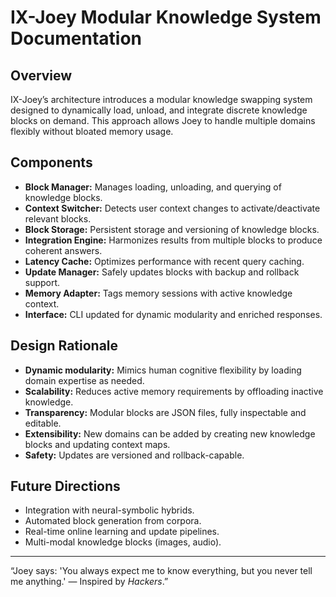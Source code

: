 # IX-Joey Modular Knowledge System Documentation

## Overview

IX-Joey’s architecture introduces a modular knowledge swapping system designed to dynamically load, unload, and integrate discrete knowledge blocks on demand. This approach allows Joey to handle multiple domains flexibly without bloated memory usage.

## Components

- **Block Manager:** Manages loading, unloading, and querying of knowledge blocks.
- **Context Switcher:** Detects user context changes to activate/deactivate relevant blocks.
- **Block Storage:** Persistent storage and versioning of knowledge blocks.
- **Integration Engine:** Harmonizes results from multiple blocks to produce coherent answers.
- **Latency Cache:** Optimizes performance with recent query caching.
- **Update Manager:** Safely updates blocks with backup and rollback support.
- **Memory Adapter:** Tags memory sessions with active knowledge context.
- **Interface:** CLI updated for dynamic modularity and enriched responses.

## Design Rationale

- **Dynamic modularity:** Mimics human cognitive flexibility by loading domain expertise as needed.
- **Scalability:** Reduces active memory requirements by offloading inactive knowledge.
- **Transparency:** Modular blocks are JSON files, fully inspectable and editable.
- **Extensibility:** New domains can be added by creating new knowledge blocks and updating context maps.
- **Safety:** Updates are versioned and rollback-capable.

## Future Directions

- Integration with neural-symbolic hybrids.
- Automated block generation from corpora.
- Real-time online learning and update pipelines.
- Multi-modal knowledge blocks (images, audio).

---

“Joey says: 'You always expect me to know everything, but you never tell me anything.' — Inspired by *Hackers*.”

